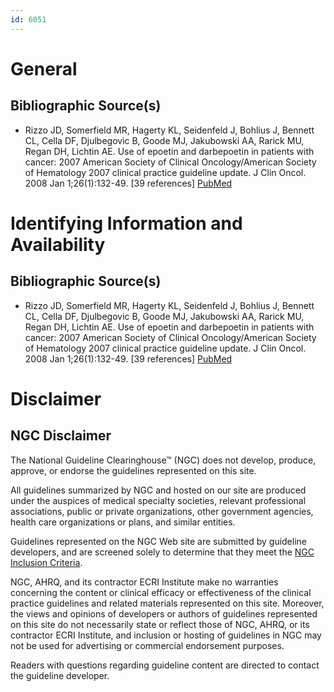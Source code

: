 ```yaml
---
id: 6051
---
```


# General

## Bibliographic Source(s)

- Rizzo JD, Somerfield MR, Hagerty KL, Seidenfeld J, Bohlius J, Bennett CL, Cella DF, Djulbegovic B, Goode MJ, Jakubowski AA, Rarick MU, Regan DH, Lichtin AE. Use of epoetin and darbepoetin in patients with cancer: 2007 American Society of Clinical Oncology/American Society of Hematology 2007 clinical practice guideline update. J Clin Oncol. 2008 Jan 1;26(1):132-49. [39 references] [ PubMed ](http://www.ncbi.nlm.nih.gov/entrez/query.fcgi?cmd=Retrieve&db=pubmed&dopt=Abstract&list_uids=17954713)

# Identifying Information and Availability

## Bibliographic Source(s)

- Rizzo JD, Somerfield MR, Hagerty KL, Seidenfeld J, Bohlius J, Bennett CL, Cella DF, Djulbegovic B, Goode MJ, Jakubowski AA, Rarick MU, Regan DH, Lichtin AE. Use of epoetin and darbepoetin in patients with cancer: 2007 American Society of Clinical Oncology/American Society of Hematology 2007 clinical practice guideline update. J Clin Oncol. 2008 Jan 1;26(1):132-49. [39 references] [ PubMed ](http://www.ncbi.nlm.nih.gov/entrez/query.fcgi?cmd=Retrieve&db=pubmed&dopt=Abstract&list_uids=17954713)

# Disclaimer

## NGC Disclaimer

The National Guideline Clearinghouse™ (NGC) does not develop, produce, approve, or endorse the guidelines represented on this site.

All guidelines summarized by NGC and hosted on our site are produced under the auspices of medical specialty societies, relevant professional associations, public or private organizations, other government agencies, health care organizations or plans, and similar entities.

Guidelines represented on the NGC Web site are submitted by guideline developers, and are screened solely to determine that they meet the [NGC Inclusion Criteria](/help-and-about/summaries/inclusion-criteria).

NGC, AHRQ, and its contractor ECRI Institute make no warranties concerning the content or clinical efficacy or effectiveness of the clinical practice guidelines and related materials represented on this site. Moreover, the views and opinions of developers or authors of guidelines represented on this site do not necessarily state or reflect those of NGC, AHRQ, or its contractor ECRI Institute, and inclusion or hosting of guidelines in NGC may not be used for advertising or commercial endorsement purposes.

Readers with questions regarding guideline content are directed to contact the guideline developer.

